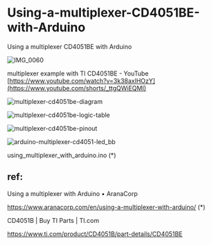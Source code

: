 # Using-a-multiplexer-CD4051BE-with-Arduino
Using a multiplexer CD4051BE with Arduino

![IMG_0060](https://github.com/chibaf/Using-a-multiplexer-CD4051XX-with-Arduino/assets/1296728/82555238-5e5b-48e3-95c5-8001b65995dc)

multiplexer example with TI CD4051BE - YouTube [https://www.youtube.com/watch?v=3k38axlHOzY](https://www.youtube.com/shorts/_ttgQWiEQMI)

![multiplexer-cd4051be-diagram](https://github.com/chibaf/Using-a-multiplexer-CD4051XX-with-Arduino/assets/1296728/41520fb5-4ab7-4759-9dbf-8343804a28c2)

![multiplexer-cd4051be-logic-table](https://github.com/chibaf/Using-a-multiplexer-CD4051XX-with-Arduino/assets/1296728/2a19346a-5723-4b3b-9743-4f99f2f828fc)

![multiplexer-cd4051be-pinout](https://github.com/chibaf/Using-a-multiplexer-CD4051XX-with-Arduino/assets/1296728/5e845bda-427c-4776-969f-99b9e0408584)

![arduino-multiplexer-cd4051-led_bb](https://github.com/chibaf/Using-a-multiplexer-CD4051XX-with-Arduino/assets/1296728/ba7b508e-01b1-4d20-95da-ab0c9cfb0ba3)

using_multiplexer_with_arduino.ino (*)

## ref:

Using a multiplexer with Arduino • AranaCorp

https://www.aranacorp.com/en/using-a-multiplexer-with-arduino/  (*)

CD4051B | Buy TI Parts | TI.com

https://www.ti.com/product/CD4051B/part-details/CD4051BE
